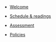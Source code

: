 - [Welcome](README.md)

- [Schedule & readings](schedule.md)

- [Assessment](assessment.md)

- [Policies](policies.md)

<!-- - [Discussion](discussion.md) -->

<!--- Bibliography
- Selective general background readings
  - Historical backgrond
  - Key books published since 1945
  - Collections
- Topics -->
